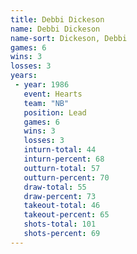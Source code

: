 ```yaml
---
title: Debbi Dickeson
name: Debbi Dickeson
name-sort: Dickeson, Debbi
games: 6
wins: 3
losses: 3
years:
 - year: 1986
   event: Hearts
   team: "NB"
   position: Lead
   games: 6
   wins: 3
   losses: 3
   inturn-total: 44
   inturn-percent: 68
   outturn-total: 57
   outturn-percent: 70
   draw-total: 55
   draw-percent: 73
   takeout-total: 46
   takeout-percent: 65
   shots-total: 101
   shots-percent: 69
---
```

